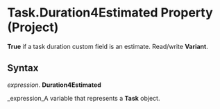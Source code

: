 
# Task.Duration4Estimated Property (Project)

 **True** if a task duration custom field is an estimate. Read/write **Variant**.


## Syntax

 _expression_. **Duration4Estimated**

 _expression_A variable that represents a  **Task** object.

